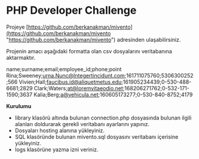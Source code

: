 # PHP Developer Challenge

Projeye 
[https://github.com/berkanakman/mivento](https://github.com/berkanakman/mivento "https://github.com/berkanakman/mivento")
adresinden ulaşabilirsiniz.

Projenin amacı aşağıdaki formatta olan csv dosyalarını veritabanına aktarmaktır. 

name;surname;email;employee_id;phone;point
Rina;Sweeney;urna.Nunc@Integertincidunt.com;161711075760;5306300252;566
Vivien;Hall;faucibus.id@aliquetmetus.edu;161905234439;0-530-488-6681;2829
Clark;Waters;at@loremvitaeodio.net;168206271762;0-532-171-1590;3637
Kalia;Berg;a@vehicula.net;160605173277;0-530-840-8752;4179


**Kurulumu**

- library klasörü altında bulunan connection.php dosyasında bulunan ilgili alanları doldurarak gerekli veritabanı ayarlarını yapınız.
- Dosyaları hosting alanına yükleyiniz.
- SQL klasöründe bulunan mivento.sql dosyasını veritabanı içerisine yükleyiniz.
- logs klasörüne yazma izni veriniz.
